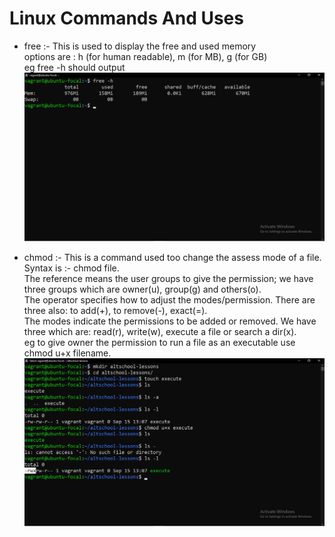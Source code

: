 # Linux Commands And Uses

- free :- This is used to display the free and used memory<br/>
options are : h (for human readable), m (for MB), g (for GB)<br/>
eg free -h should output <img src="./free.png" alt="free">

- chmod :- This is a command used too change the assess mode of a file.<br/>
Syntax is :- chmod <reference><operator><mode> file. <br/>
The reference means the user groups to give the permission; we have three groups which are owner(u), group(g) and others(o). <br/>
The operator specifies how to adjust the modes/permission. There are three also: to add(+), to remove(-), exact(=).<br/>
The modes indicate the permissions to be added or removed. We have three which are: read(r), write(w), execute a file or search a dir(x). <br/>
eg to give owner the permission to run a file as an executable use chmod u+x filename. <img src=./chmod.png alt="chmod">
